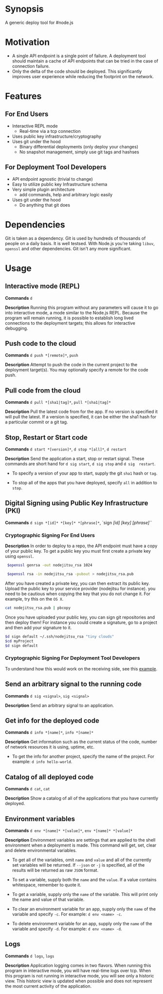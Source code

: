# Synopsis
A generic deploy tool for #node.js

# Motivation
 - A single API endpoint is a single point of failure. A deployment tool 
 should maintain a cache of API endpoints that can be tried in the case of
 connection failure.
 - Only the delta of the code should be deployed. This significantly
 improves user experience while reducing the footprint on the network.

# Features

## For End Users
 - Interactive REPL mode
   - Real-time via a tcp connection
 - Uses public key infrastructure/cryptography
 - Uses git under the hood
   - Binary differential deployments (only deploy your changes)
   - No snapshot management, simply use git tags and hashses

## For Deployment Tool Developers
 - API endpoint agnostic (trivial to change)
 - Easy to utilize public key Infrastructure schema
 - Very simple plugin architecture
   - add commands, help and arbitrary logic easily
 - Uses git under the hood
   - Do anything that git does

# Dependencies
Git is taken as a dependency. Git is used by hundreds of thousands of 
people on a daily basis. It is well testsed. With Node.js you're taking 
`libuv`, `openssl` and other dependencies. Git isn't any more significant.


# Usage



## Interactive mode (REPL)
__**Commands**__ `d`

__**Description**__ Running this program without any parameters will cause 
it to go into interactive mode, a mode similar to the Node.js REPL. Because 
the program will remain running, it is possible to establish long lived 
connections to the deployment targets; this allows for interactive debugging.



## Push code to the cloud
__**Commands**__ `d push *[remote]*`, `push`

__**Description**__ Attempt to push the code in the current project to the 
deployment target(s). You may optionally specify a remote for the code push.



## Pull code from the cloud
__**Commands**__ `d pull *[sha1|tag]*`, `pull *[sha1|tag]*`

__**Description**__ Pull the latest code from for the app. If no version is 
specified it will pull the latest. If a version is specified, it can be either 
the sha1 hash for a particular commit or a git tag.



## Stop, Restart or Start code
__**Commands**__ `d start *[version]*`, `d stop *[all]*`, `d restart`

__**Description**__ Send the application a start, stop or restart signal. 
These commands are short hand for `d sig start`, `d sig stop` and `d sig 
restart`. 

 - To specify a version of your app to start, supply the git `sha1` hash 
 or `tag`.

 - To stop all of the apps that you have deployed, specify `all` in addition 
 to `stop`.



## Digital Signing using Public Key Infrastructure (PKI)

__**Commands**__ `d sign *[id]* *[key]* *[phrase]*`, `sign *[id]* *[key]* 
*[phrase]*``

### Cryptographic Signing For End Users
__**Description**__ In order to deploy to a repo, the API endpoint must 
have a copy of your public key. To get a public key you must first create 
a private key using `openssl`.

```bash
 $openssl genrsa -out nodejitsu_rsa 1024
```

```bash
 $openssl rsa -in nodejitsu_rsa -pubout > nodejitsu_rsa.pub
```

After you have created a private key, you can then extract its public key. 
Upload the public key to your service provider (nodejitsu for instance). you
need to be cautious when copying the key that you do not change it. For 
example, try this on the `OS X`.

```bash
cat nodejitsu_rsa.pub | pbcopy
```

Once you have uploaded your public key, you can sign git repositories and
then deploy them! For instance you could create a signature, go to a project
and then add your signature to it.

```bash
$d sign default ~/.ssh/nodejitsu_rsa "tiny clouds"
$cd myProject
$d sign default
```

### Cryptographic Signing For Deployment Tool Developers
To understand how this would work on the receiving side, see this 
[example](https://github.com/hij1nx/d/blob/master/examples/server/server.js).



## Send an arbitrary signal to the running code
__**Commands**__ `d sig <signal>`, `sig <signal>`

__**Description**__ Send an arbitrary signal to an application.



## Get info for the deployed code
__**Commands**__ `d info *[name]*`, `info *[name]*`

__**Description**__ Get information such as the current status of the code, 
number of network resources it is using, uptime, etc.

 - To get the info for another project, specify the name of the project. For 
 example: `d info hello-world`.



## Catalog of all deployed code
__**Commands**__ `d cat`, `cat`

__**Description**__ Show a catalog of all of the applications that you have 
currently deployed.



## Environment variables
__**Commands**__ `d env *[name]* *[value]*`, `env *[name]* *[value]*`

__**Description**__ Environment variables are settings that are applied to the
shell environment when a deployment is made. This command will get, set, clear
and delete environmental variables. 

 - To get all of the variables, omit `name` and `value` and all of the 
 currently set variables will be returned. If `--json` or `-j` is specified, 
 all of the results will be returned as raw `JSON` format.

 - To set a variable, supply both the `name` and the `value`. If a value 
 contains whitespace, remember to quote it.

 - To get a variable, supply only the `name` of the variable. This will print 
 only the name and value of that variable.

 - To clear an environment variable for an app, supply only the `name` of the 
 variable and specify `-c`. For example: `d env <name> -c`.

 - To delete environment variable for an app, supply only the `name` of the 
 variable and specify `-d`. For example: `d env <name> -d`.



## Logs

__**Commands**__ `d logs`, `logs` 

__**Description**__ Application logging comes in two flavors. When running 
this program in interactive mode, you will have real-time logs over tcp. When 
this program is not running in interactive mode, you will see only a historic 
view. This historic view is updated when possible and does not represent the 
most current activity of the application.

